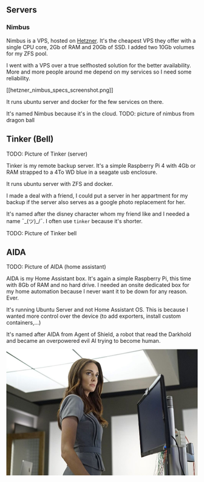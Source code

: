 ## Servers

### Nimbus

Nimbus is a VPS, hosted on [Hetzner](https://hetzner.com/). It's the cheapest VPS they offer with a single CPU core, 2Gb of RAM and 20Gb of SSD. I added two 10Gb volumes for my ZFS pool.

I went with a VPS over a true selfhosted solution for the better availability. More and more people around me depend on my services so I need some reliability.

[[hetzner_nimbus_specs_screenshot.png]]

It runs ubuntu server and docker for the few services on there.

It's named Nimbus because it's in the cloud.
TODO: picture of nimbus from dragon ball


## Tinker (Bell)

TODO: Picture of Tinker (server)

Tinker is my remote backup server. It's a simple Raspberry Pi 4 with 4Gb or RAM strapped to a 4To WD blue in a seagate usb enclosure.

It runs ubuntu server with ZFS and docker.

I made a deal with a friend, I could put a server in her appartment for my backup if the server also serves as a google photo replacement for her.

It's named after the disney character whom my friend like and I needed a name ¯\_(ツ)\_/¯. I often use `tinker` because it's shorter.

TODO: Picture of Tinker bell

## AIDA

TODO: Picture of AIDA (home assistant)

AIDA is my Home Assistant box. It's again a simple Raspberry Pi, this time with 8Gb of RAM and no hard drive. I needed an onsite dedicated box for my home automation because I never want it to be down for any reason. Ever.

It's running Ubuntu Server and not Home Assistant OS. This is because I wanted more control over the device (to add exporters, install custom containers,...)

It's named after AIDA from Agent of Shield, a robot that read the Darkhold and became an overpowered evil AI trying to become human.

![Picture of AIDA from Agents of Shield](../assets/AIDA.jpg)